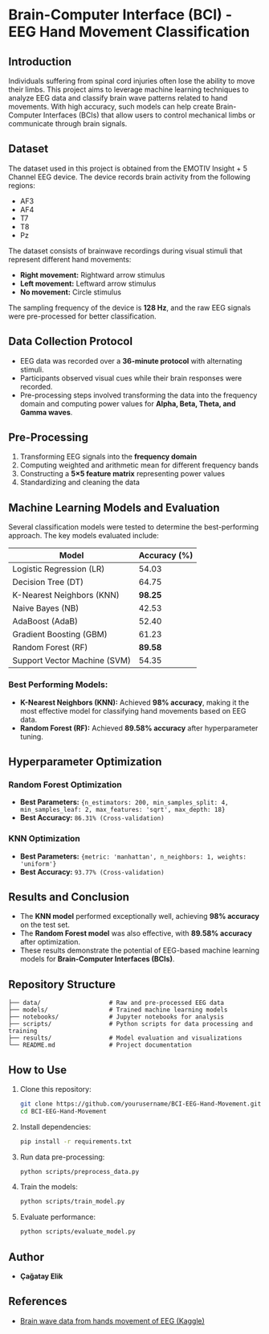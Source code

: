 # Brain-Computer Interface (BCI) - EEG Hand Movement Classification

## Introduction

Individuals suffering from spinal cord injuries often lose the ability to move their limbs. This project aims to leverage machine learning techniques to analyze EEG data and classify brain wave patterns related to hand movements. With high accuracy, such models can help create Brain-Computer Interfaces (BCIs) that allow users to control mechanical limbs or communicate through brain signals.

## Dataset

The dataset used in this project is obtained from the EMOTIV Insight + 5 Channel EEG device. The device records brain activity from the following regions:

- AF3
- AF4
- T7
- T8
- Pz

The dataset consists of brainwave recordings during visual stimuli that represent different hand movements:

- **Right movement:** Rightward arrow stimulus
- **Left movement:** Leftward arrow stimulus
- **No movement:** Circle stimulus

The sampling frequency of the device is **128 Hz**, and the raw EEG signals were pre-processed for better classification.

## Data Collection Protocol

- EEG data was recorded over a **36-minute protocol** with alternating stimuli.
- Participants observed visual cues while their brain responses were recorded.
- Pre-processing steps involved transforming the data into the frequency domain and computing power values for **Alpha, Beta, Theta, and Gamma waves**.

## Pre-Processing

1. Transforming EEG signals into the **frequency domain**
2. Computing weighted and arithmetic mean for different frequency bands
3. Constructing a **5×5 feature matrix** representing power values
4. Standardizing and cleaning the data

## Machine Learning Models and Evaluation

Several classification models were tested to determine the best-performing approach. The key models evaluated include:

| Model | Accuracy (%) |
|--------|--------------|
| Logistic Regression (LR) | 54.03 |
| Decision Tree (DT) | 64.75 |
| K-Nearest Neighbors (KNN) | **98.25** |
| Naive Bayes (NB) | 42.53 |
| AdaBoost (AdaB) | 52.40 |
| Gradient Boosting (GBM) | 61.23 |
| Random Forest (RF) | **89.58** |
| Support Vector Machine (SVM) | 54.35 |

### Best Performing Models:
- **K-Nearest Neighbors (KNN):** Achieved **98% accuracy**, making it the most effective model for classifying hand movements based on EEG data.
- **Random Forest (RF):** Achieved **89.58% accuracy** after hyperparameter tuning.

## Hyperparameter Optimization

### Random Forest Optimization
- **Best Parameters:** `{n_estimators: 200, min_samples_split: 4, min_samples_leaf: 2, max_features: 'sqrt', max_depth: 18}`
- **Best Accuracy:** `86.31% (Cross-validation)`

### KNN Optimization
- **Best Parameters:** `{metric: 'manhattan', n_neighbors: 1, weights: 'uniform'}`
- **Best Accuracy:** `93.77% (Cross-validation)`

## Results and Conclusion
- The **KNN model** performed exceptionally well, achieving **98% accuracy** on the test set.
- The **Random Forest model** was also effective, with **89.58% accuracy** after optimization.
- These results demonstrate the potential of EEG-based machine learning models for **Brain-Computer Interfaces (BCIs)**.

## Repository Structure
```
├── data/                   # Raw and pre-processed EEG data
├── models/                 # Trained machine learning models
├── notebooks/              # Jupyter notebooks for analysis
├── scripts/                # Python scripts for data processing and training
├── results/                # Model evaluation and visualizations
└── README.md               # Project documentation
```

## How to Use
1. Clone this repository:
   ```bash
   git clone https://github.com/yourusername/BCI-EEG-Hand-Movement.git
   cd BCI-EEG-Hand-Movement
   ```
2. Install dependencies:
   ```bash
   pip install -r requirements.txt
   ```
3. Run data pre-processing:
   ```bash
   python scripts/preprocess_data.py
   ```
4. Train the models:
   ```bash
   python scripts/train_model.py
   ```
5. Evaluate performance:
   ```bash
   python scripts/evaluate_model.py
   ```

## Author
- **Çağatay Elik**

## References
- [Brain wave data from hands movement of EEG (Kaggle)](https://www.kaggle.com/datasets/fabriciotorquato/brain-wave-data-from-hands-movement-of-eeg)

